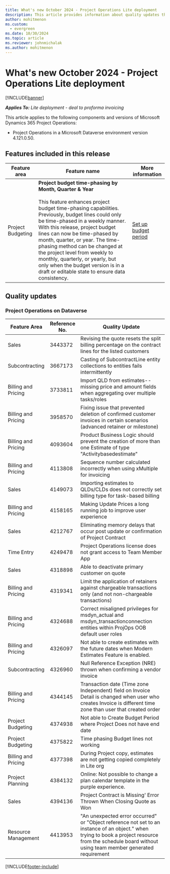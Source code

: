 ```yaml
---
title: What's new October 2024 - Project Operations Lite deployment
description: This article provides information about quality updates that are available in the Oct 2024 release of Microsoft Dynamics 365 Project Operations Lite deployment.
author: mohitmenon
ms.custom:
  - evergreen
ms.date: 10/30/2024
ms.topic: article
ms.reviewer: johnmichalak
ms.author: mohitmenon
---
```


# What's new October 2024 - Project Operations Lite deployment

[!INCLUDE[banner](../../includes/banner.md)]

_**Applies To:** Lite deployment - deal to proforma invoicing_

This article applies to the following components and versions of Microsoft Dynamics 365 Project Operations:

- Project Operations in a Microsoft Dataverse environment version 4.121.0.50.

## Features included in this release

| **Feature area** | **Feature name** | **More information** |
| --- | --- | --- |
| Project Budgeting |**Project budget time-phasing by Month, Quarter & Year** <br><br> This feature enhances project budget time-phasing capabilities. Previously, budget lines could only be time-phased in a weekly manner. With this release, project budget lines can now be time-phased by month, quarter, or year. The time-phasing method can be changed at the project level from weekly to monthly, quarterly, or yearly, but only when the budget version is in a draft or editable state to ensure data consistency.|[Set up budget period](../budget/budget-period-setup.md) |

## Quality updates

### Project Operations on Dataverse

| **Feature Area** | **Reference No.** | **Quality Update** |
| --- | --- | --- |
|Sales|	3443372|	Revising the quote resets the split billing percentage on the contract lines for the listed customers|
|Subcontracting|	3667173|	Casting of SubcontractLine entity collections to entities fails intermittently |
|Billing and Pricing|	3733811|	Import QLD from estimates--missing price and amount fields when aggregating over multiple tasks/roles|
|Billing and Pricing|	3958570|	Fixing issue that prevented deletion of confirmed customer invoices in certain scenarios (advanced retainer or milestone)|
|Billing and Pricing|	4093604|	Product Business Logic should prevent the creation of more than one Estimate of type "Activitybasedestimate"|
|Billing and Pricing|	4113808|	Sequence number calculated incorrectly when using xMultiple for invoicing|
|Sales|	4149073|	Importing estimates to QLDs/CLDs does not correctly set billing type for task-based billing|
|Billing and Pricing|	4158165|	Making Update Prices a long running job to improve user experience|
|Sales|	4212767|	Eliminating memory delays that occur post update or confirmation of Project Contract|
|Time Entry|	4249478|	Project Operations license does not grant access to Team Member App|
|Sales|	4318898|	Able to deactivate primary customer on quote|
|Billing and Pricing|	4319341|	Limit the application of retainers against chargeable transactions only (and not non-chargeable transactions)|
|Billing and Pricing|	4324688|	Correct misaligned privileges for msdyn_actual and msdyn_transactionconnection entities within ProjOps OOB default user roles|
|Billing and Pricing|	4326097|	Not able to create estimates with the future dates when Modern Estimates Feature is enabled.|
|Subcontracting|	4326960|	Null Reference Exception (NRE) thrown when confirming a vendor invoice|
|Billing and Pricing|	4344145|	Transaction date (Time zone Independent) field on Invoice Detail is changed when user who creates Invoice is different time zone than user that created order|
|Project Budgeting|	4374938|	Not able to Create Budget Period where Project Does not have end date|
|Project Budgeting|	4375822|	Time phasing Budget lines not working|
|Billing and Pricing|	4377398|	During Project copy, estimates are not getting copied completely in Lite org|
|Project Planning|	4384132|	Online: Not possible to change a plan calendar template in the purple experience.|
|Sales|	4394136|	Project Contract is Missing' Error Thrown When Closing Quote as Won|
|Resource Management|	4413953|	"An unexpected error occurred" or "Object reference not set to an instance of an object." when trying to book a project resource from the schedule board without using team member generated requirement|


[!INCLUDE[footer-include](../../includes/footer-banner.md)]
